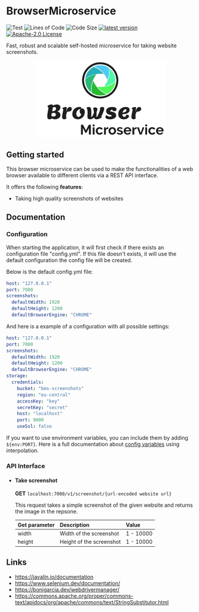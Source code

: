# BrowserMicroservice

![Test](https://github.com/ManuelK2000/BrowserMicroservice/actions/workflows/test.yml/badge.svg)
![Lines of Code](https://img.shields.io/tokei/lines/github/ManuelK2000/BrowserMicroservice?label=lines%20of%20code)
![Code Size](https://shields.io/github/languages/code-size/ManuelK2000/BrowserMicroservice)
[![latest version](https://img.shields.io/github/tag/ManuelK2000/BrowserMicroservice.svg)](https://github.com/ManuelK2000/BrowserMicroservice/releases)
[![Apache-2.0 License](https://img.shields.io/github/license/ManuelK2000/BrowserMicroservice.svg)](https://www.apache.org/licenses/LICENSE-2.0)

Fast, robust and scalable self-hosted microservice for taking website screenshots.

<div align="center">
  <img src="./docs/BrowserMicroserviceLogo.jpg" width="350" alt="BrowserMicroservice Logo" />
</div>

## Getting started
This browser microservice can be used to make the functionalities of a web browser available to different clients via a REST API interface.

It offers the following **features**:
- Taking high quality screenshots of websites

## Documentation

### Configuration

When starting the application, it will first check if there exists an configuration file "config.yml". If this file doesn't exists, it will use the default configuration the config file will be created.

Below is the default config.yml file:

```yml
host: "127.0.0.1"
port: 7000
screenshots:
  defaultWidth: 1920
  defaultHeight: 1200
  defaultBrowserEngine: "CHROME"
```

And here is a example of a configuration with all possible settings:

```yml
host: "127.0.0.1"
port: 7000
screenshots:
  defaultWidth: 1920
  defaultHeight: 1200
  defaultBrowserEngine: "CHROME"
storage:
  credentials:
    bucket: "bms-screenshots"
    region: "eu-central"
    accessKey: "key"
    secretKey: "secret"
    host: "localhost"
    port: 9000
    useSsl: false
```

If you want to use environment variables, you can include them by adding ```${env:PORT}```. Here is a full documentation about [config variables](https://commons.apache.org/proper/commons-text/apidocs/org/apache/commons/text/StringSubstitutor.html) using interpolation.

### API Interface

- #### Take screenshot
  **GET** ```localhost:7000/v1/screenshot/{url-encoded website url}```
  
  This request takes a simple screenshot of the given website and returns the image in the repsone.

  | Get parameter | Description              | Value     |
  |---------------|--------------------------|-----------|
  | width         | Width of the screenshot  | 1 - 10000 |
  | height        | Height of the screenshot | 1 - 10000 |

## Links
- https://javalin.io/documentation
- https://www.selenium.dev/documentation/
- https://bonigarcia.dev/webdrivermanager/
- https://commons.apache.org/proper/commons-text/apidocs/org/apache/commons/text/StringSubstitutor.html